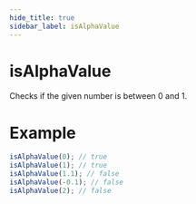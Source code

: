 ```yaml
---
hide_title: true
sidebar_label: isAlphaValue
---
```


# isAlphaValue

Checks if the given number is between 0 and 1.

# Example

```typescript
isAlphaValue(0); // true
isAlphaValue(1); // true
isAlphaValue(1.1); // false
isAlphaValue(-0.1); // false
isAlphaValue(2); // false
```
